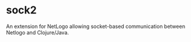 # sock2
An extension for NetLogo allowing socket-based communication between Netlogo and Clojure/Java.
